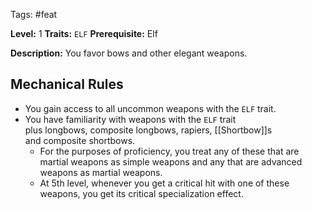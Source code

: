 Tags: #feat

**Level:** 1
**Traits:** `ELF` 
**Prerequisite:** Elf

**Description:** You favor bows and other elegant weapons.

## Mechanical Rules

- You gain access to all uncommon weapons with the `ELF` trait.
- You have familiarity with weapons with the `ELF` trait plus longbows, composite longbows, rapiers, [[Shortbow]]s and composite shortbows.
	- For the purposes of proficiency, you treat any of these that are martial weapons as simple weapons and any that are advanced weapons as martial weapons.  
	- At 5th level, whenever you get a critical hit with one of these weapons, you get its critical specialization effect.
